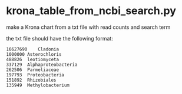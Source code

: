 # krona_table_from_ncbi_search.py

make a Krona chart from a txt file with read counts and search term

the txt file should have the following format:

    16627690	Cladonia
    1000000	Asterochloris
    488826	leotiomyceta
    337129	Alphaproteobacteria
    262506	Parmeliaceae
    197793	Proteobacteria
    151892	Rhizobiales
    135949	Methylobacterium
